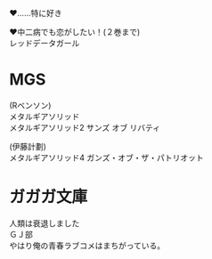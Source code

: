 ♥……特に好き  

♥中二病でも恋がしたい！(２巻まで)  
レッドデータガール  

# MGS
(Rベンソン)  
メタルギアソリッド   
メタルギアソリッド2 サンズ オブ リバティ

(伊藤計劃)  
メタルギアソリッド4 ガンズ・オブ・ザ・パトリオット  

# ガガガ文庫
人類は衰退しました  
ＧＪ部  
やはり俺の青春ラブコメはまちがっている。  